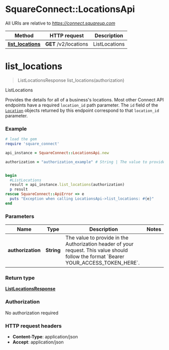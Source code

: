 # SquareConnect::LocationsApi

All URIs are relative to *https://connect.squareup.com*

Method | HTTP request | Description
------------- | ------------- | -------------
[**list_locations**](LocationsApi.md#list_locations) | **GET** /v2/locations | ListLocations


# **list_locations**
> ListLocationsResponse list_locations(authorization)

ListLocations

Provides the details for all of a business's locations.  Most other Connect API endpoints have a required `location_id` path parameter. The `id` field of the [`Location`](#type-location) objects returned by this endpoint correspond to that `location_id` parameter.

### Example
```ruby
# load the gem
require 'square_connect'

api_instance = SquareConnect::LocationsApi.new

authorization = "authorization_example" # String | The value to provide in the Authorization header of your request. This value should follow the format `Bearer YOUR_ACCESS_TOKEN_HERE`.


begin
  #ListLocations
  result = api_instance.list_locations(authorization)
  p result
rescue SquareConnect::ApiError => e
  puts "Exception when calling LocationsApi->list_locations: #{e}"
end
```

### Parameters

Name | Type | Description  | Notes
------------- | ------------- | ------------- | -------------
 **authorization** | **String**| The value to provide in the Authorization header of your request. This value should follow the format &#x60;Bearer YOUR_ACCESS_TOKEN_HERE&#x60;. | 

### Return type

[**ListLocationsResponse**](ListLocationsResponse.md)

### Authorization

No authorization required

### HTTP request headers

 - **Content-Type**: application/json
 - **Accept**: application/json



